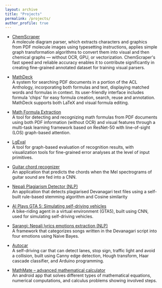 ```yaml
---
layout: archive
title: "Projects"
permalink: /projects/
author_profile: true
---
```


- [ChemScraper](https://gitlab.com/dprl/graphics-extraction/-/tree/icdar2024)<br>
    A molecule diagram parser, which extracts characters and graphics 
from PDF molecule images using typesetting instructions, applies simple graph transformation algorithms
to convert them into visual and then chemical graphs — without OCR, GPU, or vectorization. 
ChemScraper's fast speed and reliable accuracy enables it
to contribute significantly in creating fine-grained annotated dataset for 
training visual parsers.
 
- [MathDeck](https://demo.mathdeck.org/)<br>
    A system for searching PDF documents in a portion of the ACL Anthology, incorporating 
    both formulas and text, displaying matched words and formulas in context.
    Its user-friendly interface includes formula 'chips' for easy formula creation,
    search, reuse and annotation. MathDeck supports both LaTeX and visual formula editing.

- [Math Formula Extraction](https://gitlab.com/dprl/graphics-extraction)<br>
A tool for detecting and recognizing math formulas from PDF documents using
    both PDF information (without OCR) and visual features through a multi-task
    learning framework based on ResNet-50 with line-of-sight (LOS) graph-based attention.

- [LgEval](https://gitlab.com/dprl/lgeval)<br>
A tool for graph-based evaluation of recognition results, with visualization
tools for fine-grained error analyses at the level of input primitives.

- [Guitar chord recognizer](https://github.com/ayushkumarshah/Guitar-Chords-recognition)<br>
An application that predicts the chords when the Mel spectrograms of guitar sound are fed into a CNN.

- [Nepali Plagiarism Detector (NLP)](https://github.com/ayushkumarshah/Nepali_Plagiarism_Detection)<br>
An application that detects plagiarised Devanagari text files using a self-built rule-based stemming algorithm and
Cosine similarity

- [AI Plays GTA 5: Simulating self-driving vehicles](https://github.com/ayushkumarshah/AI-Plays-GTA5)<br>
A bike-riding agent in a virtual environment (GTA5), built using CNN, used for simulating self-driving vehicles.
 
- [Sarangi: Nepali lyrics emotions extraction (NLP)](https://github.com/ayushkumarshah/sarangi)<br>
A framework that categorizes songs written in the Devanagari script into four emotions using Naive Bayes.

- [Autocar](https://github.com/ayushkumarshah/autocar/)<br>
  A self-driving car that can detect lanes, stop sign, traffic light and avoid a collision, built using Canny edge
detection, Hough transform, Haar cascade classifier, and Arduino programming.
 
- [MathMate – advanced mathematical calculator](https://github.com/ayushkumarshah/MathMate)<br>
An android app that solves different types of mathematical equations, numerical computations, and calculus
problems showing involved steps.
